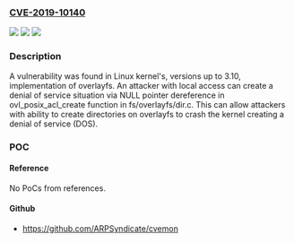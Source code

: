 ### [CVE-2019-10140](https://cve.mitre.org/cgi-bin/cvename.cgi?name=CVE-2019-10140)
![](https://img.shields.io/static/v1?label=Product&message=kernel%3A&color=blue)
![](https://img.shields.io/static/v1?label=Version&message=up%20to%20kernel-3.10%20&color=brightgreen)
![](https://img.shields.io/static/v1?label=Vulnerability&message=CWE-476&color=brightgreen)

### Description

A vulnerability was found in Linux kernel's, versions up to 3.10, implementation of overlayfs. An attacker with local access can create a denial of service situation via NULL pointer dereference in ovl_posix_acl_create function in fs/overlayfs/dir.c. This can allow attackers with ability to create directories on overlayfs to crash the kernel creating a denial of service (DOS).

### POC

#### Reference
No PoCs from references.

#### Github
- https://github.com/ARPSyndicate/cvemon

